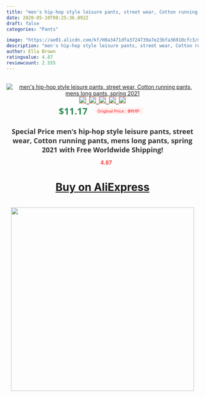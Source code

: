 ```yaml
---
title: "men's hip-hop style leisure pants, street wear, Cotton running pants, mens long pants, spring 2021"
date: 2020-05-10T08:25:36.892Z
draft: false
categories: "Pants"

image: "https://ae01.alicdn.com/kf/H0a3471dfa3724739a7e23bfa36910cfc3/men-s-hip-hop-style-leisure-pants-street-wear-Cotton-running-pants-mens-long-pants-spring.jpg"
description: "men's hip-hop style leisure pants, street wear, Cotton running pants, mens long pants, spring 2021"
author: Ella Brown
ratingvalue: 4.87
reviewcount: 2.555
---
```

<br>
<div style="text-align: center;">
<a href="https://s.click.aliexpress.com/e/_APXIHf" target="_blank" rel="nofollow noopener noreferrer"><img alt="men's hip-hop style leisure pants, street wear, Cotton running pants, mens long pants, spring 2021" class="magnifier-image" src="https://ae01.alicdn.com/kf/H0a3471dfa3724739a7e23bfa36910cfc3/men-s-hip-hop-style-leisure-pants-street-wear-Cotton-running-pants-mens-long-pants-spring.jpg_640x640.jpg">
<br>
<img style="border:1px solid salmon" src="https://ae01.alicdn.com/kf/H0a3471dfa3724739a7e23bfa36910cfc3/men-s-hip-hop-style-leisure-pants-street-wear-Cotton-running-pants-mens-long-pants-spring.jpg_120x120.jpg">&nbsp;&nbsp;<img style="border:1px solid salmon" src="https://ae01.alicdn.com/kf/H5899a9a421b6455fae0be405db5cfbe2W/men-s-hip-hop-style-leisure-pants-street-wear-Cotton-running-pants-mens-long-pants-spring.jpg_120x120.jpg">&nbsp;&nbsp;<img style="border:1px solid salmon" src="https://ae01.alicdn.com/kf/Hc4476c25057b423b814053f6cba069c7L/men-s-hip-hop-style-leisure-pants-street-wear-Cotton-running-pants-mens-long-pants-spring.jpg_120x120.jpg">&nbsp;&nbsp;<img style="border:1px solid salmon" src="_120x120.jpg">&nbsp;&nbsp;<img style="border:1px solid salmon" src="https://ae01.alicdn.com/kf/H86d37967360849a29c3c103eb14df410G/men-s-hip-hop-style-leisure-pants-street-wear-Cotton-running-pants-mens-long-pants-spring.jpg_120x120.jpg"></a></div><br0>
<div style="text-align: center;"><span style="background-color: white; border: 0px; box-sizing: border-box; color: seagreen; display: inline-block; font-family: &quot;open sans&quot; , &quot;arial&quot; , &quot;helvetica&quot; , sans-serif , &quot;heiti&quot;; font-size: 24px; font-stretch: inherit; font-weight: 700; line-height: inherit; margin: 0px 10px 0px 0px; padding: 0px; vertical-align: middle;">$11.17 </span>
<span style="background: rgb(255 , 241 , 241); border-radius: 3px; border: 0px; box-sizing: border-box; color: #ff4747; display: inline-block; font-family: inherit; font-size: 12px; font-stretch: inherit; font-style: inherit; font-variant: inherit; font-weight: 600; line-height: inherit; margin: 0px; padding: 2px 5px; transform: scale(0.9); vertical-align: middle;">Original Price : <b style="text-decoration: line-through;">$11.17 </b> &nbsp;&nbsp;</span></div>
<h1 style="color: #333333; display: inline-block; font-family: &quot;open sans&quot; , &quot;arial&quot; , &quot;helvetica&quot; , sans-serif , &quot;heiti&quot;; font-size: 18px; font-stretch: inherit; font-weight: 700; text-align: center;">Special Price men's hip-hop style leisure pants, street wear, Cotton running pants, mens long pants, spring 2021 with Free Worldwide Shipping!</h1>
<div style="color: #ff4747; text-align: center;">
<img src="https://4.bp.blogspot.com/-M0ZcTcb-5uY/XleCXlxnR4I/AAAAAAAAAEc/OrjgMkXV1oMQFaCRZj5HQwOCBcu3w1FegCPcBGAYYCw/s1600/star.png" style="height: 15px;">&nbsp;<b>4.87</b></div>
<div class="button_cont" align="center"><a class="buynow_a" href="https://s.click.aliexpress.com/e/_APXIHf" target="_blank" rel="nofollow noopener noreferrer"><H1>Buy on AliExpress</H1></a></div><br>
<div class="separator" style="clear: both; text-align: center;">
<img src="https://lh3.googleusercontent.com/-pTy5HemUv9M/XlePHvY0dAI/AAAAAAAAAE4/0nX5iRUoIWY8eMW9Dpxeirr157OZliDIgCLcBGAsYHQ/s1600/badge.gif" width="480">
</div>
